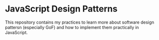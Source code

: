 # JavaScript Design Patterns
This repository contains my practices to learn more about software design pattersn (especially GoF) and how to implement them practically in JavaScript.
